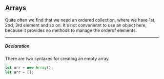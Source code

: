 <h2>Arrays</h2>

Quite often we find that we need an ordered collection, where we have 1st, 2nd, 3rd element and so on.
It's not convenietnt to use an object here, because it provides no methods to manage the orderof elements.

---

<h5>Declaration</h5>

There are two syntaxes for creating an empty array.

```js
let arr = new Array();
let arr = [];
```
